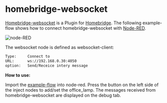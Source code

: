 # homebridge-websocket

[Homebridge-websocket](https://github.com/cflurin/homebridge-websocket) is a Plugin for [Homebridge](https://github.com/nfarina/homebridge). The following example-flow shows how to connect homebridge-websocket with [Node-RED](http://nodered.org/).


![node-RED](https://cloud.githubusercontent.com/assets/5056710/14761441/fee01054-0961-11e6-81e0-73f59603089c.jpeg)


The websocket node is defined as websocket-client:

```sh
Type:     Connect to
URL:      ws://192.168.0.30:4050
option:   Send/Receice intery message
```

**How to use:**

Import the [example-flow](https://github.com/cflurin/collection/blob/master/homebridge-websocket/example-flow) into node-red.
Press the button on the left side of the inject nodes to add/set the office_lamp. The messages received from homebridge-websocket are displayed on the debug tab. 